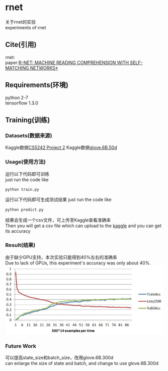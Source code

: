 # rnet
关于rnet的实验  
experiments of rnet  

## Cite(引用)
rnet:  
paper:[R-NET: MACHINE READING COMPREHENSION WITH SELF-MATCHING NETWORKS*](https://www.microsoft.com/en-us/research/wp-content/uploads/2017/05/r-net.pdf)  

## Requirements(环境)
python 2-7  
tensorflow 1.3.0

## Training(训练)

### Datasets(数据来源)
Kaggle数据[CS5242 Project 2](https://www.kaggle.com/c/cs5242-project-2/data)
Kaggle数据[glove.6B.50d](https://www.kaggle.com/devjyotichandra/glove6b50dtxt/data)

### Usage(使用方法)
运行以下代码即可训练  
just run the code like  
```python
python train.py
```

运行以下代码即可生成测试结果 
just run the code like  
```python
python predict.py
```

结果会生成一个csv文件，可上传至Kaggle查看准确率  
Then you will get a csv file which can upload to the [kaggle](https://www.kaggle.com/c/cs5242-project-2) and you can get its accuracy  

### Result(结果)
由于缺少GPU支持，本次实验只能得到40%左右的准确率  
Due to lack of GPUs, this experiment's accuracy was only about 40%.
![image](https://github.com/chenhuaizhen/rnet/raw/master/image/1.jpg)

### Future Work
可以提高state_size和batch_size，改用glove.6B.300d  
can enlarge the size of state and batch, and change to use glove.6B.300d  